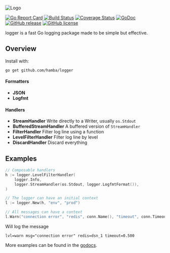 ![Logo](http://svg.wiersma.co.za/github/project?lang=go&title=logger&tag=fast%20Go%20logger)

[![Go Report Card](https://goreportcard.com/badge/github.com/hamba/logger)](https://goreportcard.com/report/github.com/hamba/logger)
[![Build Status](https://travis-ci.com/hamba/logger.svg?branch=master)](https://travis-ci.com/hamba/logger)
[![Coverage Status](https://coveralls.io/repos/github/hamba/logger/badge.svg?branch=master)](https://coveralls.io/github/hamba/logger?branch=master)
[![GoDoc](https://godoc.org/github.com/hamba/logger?status.svg)](https://godoc.org/github.com/hamba/logger)
[![GitHub release](https://img.shields.io/github/release/hamba/logger.svg)](https://github.com/hamba/logger/releases)
[![GitHub license](https://img.shields.io/badge/license-MIT-blue.svg)](https://raw.githubusercontent.com/hamba/logger/master/LICENSE)

logger is a fast Go logging package made to be simple but effective.

## Overview

Install with:

```shell
go get github.com/hamba/logger
```

#### Formatters

* **JSON**
* **Logfmt**

#### Handlers

* **StreamHandler** Write directly to a Writer, usually `os.Stdout`
* **BufferedStreamHandler** A buffered version of `StreamHandler`
* **FilterHandler** Filter log line using a function
* **LevelFilterHandler** Filter log line by level
* **DiscardHandler** Discard everything

## Examples

```go
// Composable handlers
h := logger.LevelFilterHandler(
    logger.Info,
    logger.StreamHandler(os.Stdout, logger.LogfmtFormat()),
)

// The logger can have an initial context
l := logger.New(h, "env", "prod")

// All messages can have a context
l.Warn("connection error", "redis", conn.Name(), "timeout", conn.Timeout())
```

Will log the message

```
lvl=warn msg="connection error" redis=dsn_1 timeout=0.500
```

More examples can be found in the [godocs](https://godoc.org/github.com/hamba/logger).
